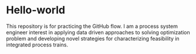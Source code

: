 # Hello-world
This repository is for practicing the GitHub flow. 
I am a process system engineer interest in  applying data driven approaches to solving optimization problem and developing novel strategies for characterizing feasibility in integrated process trains.
